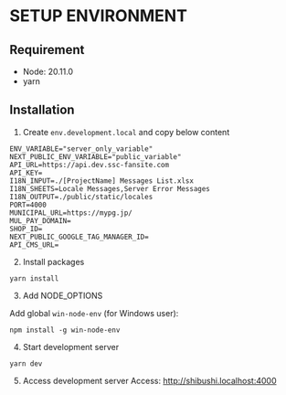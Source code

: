 # SETUP ENVIRONMENT

## Requirement

- Node: 20.11.0
- yarn

## Installation

1. Create `env.development.local` and copy below content

```shell
ENV_VARIABLE="server_only_variable"
NEXT_PUBLIC_ENV_VARIABLE="public_variable"
API_URL=https://api.dev.ssc-fansite.com
API_KEY=
I18N_INPUT=./[ProjectName] Messages List.xlsx
I18N_SHEETS=Locale Messages,Server Error Messages
I18N_OUTPUT=./public/static/locales
PORT=4000
MUNICIPAL_URL=https://mypg.jp/
MUL_PAY_DOMAIN=
SHOP_ID=
NEXT_PUBLIC_GOOGLE_TAG_MANAGER_ID=
API_CMS_URL=

```

2. Install packages

```shell
yarn install
```

3. Add NODE_OPTIONS

Add global `win-node-env` (for Windows user):

```shell
npm install -g win-node-env
```

4. Start development server

```shell
yarn dev
```

5. Access development server
   Access: http://shibushi.localhost:4000
